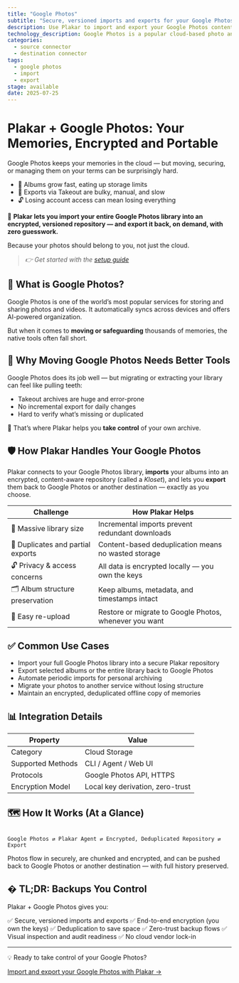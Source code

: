 ```yaml
---
title: "Google Photos"
subtitle: "Secure, versioned imports and exports for your Google Photos library"
description: Use Plakar to import and export your Google Photos content safely. Preserve memories with encryption, deduplication, and full control.
technology_description: Google Photos is a popular cloud-based photo and video storage service, trusted by millions to keep personal and family memories safe and accessible.
categories:
  - source connector
  - destination connector
tags:
  - google photos
  - import
  - export
stage: available
date: 2025-07-25
---
```


# Plakar + Google Photos: Your Memories, Encrypted and Portable

Google Photos keeps your memories in the cloud — but moving, securing, or managing them on your terms can be surprisingly hard.

- 📸 Albums grow fast, eating up storage limits
- 🔄 Exports via Takeout are bulky, manual, and slow
- 🔓 Losing account access can mean losing everything

🔐 **Plakar lets you import your entire Google Photos library into an encrypted, versioned repository — and export it back, on demand, with zero guesswork.**

Because your photos should belong to you, not just the cloud.

> *👉 Get started with the [setup guide](docs/main/integrations/googlephotos/)*

## 🧠 What is Google Photos?

Google Photos is one of the world’s most popular services for storing and sharing photos and videos. It automatically syncs across devices and offers AI-powered organization.

But when it comes to **moving or safeguarding** thousands of memories, the native tools often fall short.

## 🚨 Why Moving Google Photos Needs Better Tools

Google Photos does its job well — but migrating or extracting your library can feel like pulling teeth:

- Takeout archives are huge and error-prone
- No incremental export for daily changes
- Hard to verify what’s missing or duplicated

🎯 That’s where Plakar helps you **take control** of your own archive.

## 🛡️ How Plakar Handles Your Google Photos

Plakar connects to your Google Photos library, **imports** your albums into an encrypted, content-aware repository (called a *Kloset*), and lets you **export** them back to Google Photos or another destination — exactly as you choose.

| **Challenge**                     | **How Plakar Helps**                                           |
|-----------------------------------|----------------------------------------------------------------|
| 📸 Massive library size            | Incremental imports prevent redundant downloads                |
| 🔄 Duplicates and partial exports  | Content-based deduplication means no wasted storage            |
| 🔓 Privacy & access concerns       | All data is encrypted locally — you own the keys               |
| 🗂️ Album structure preservation    | Keep albums, metadata, and timestamps intact                   |
| 🔄 Easy re-upload                  | Restore or migrate to Google Photos, whenever you want         |

## ✅ Common Use Cases

- Import your full Google Photos library into a secure Plakar repository
- Export selected albums or the entire library back to Google Photos
- Automate periodic imports for personal archiving
- Migrate your photos to another service without losing structure
- Maintain an encrypted, deduplicated offline copy of memories

## 📊 Integration Details

| **Property**         | **Value**                           |
|----------------------|-------------------------------------|
| Category             | Cloud Storage                       |
| Supported Methods    | CLI / Agent / Web UI                |
| Protocols            | Google Photos API, HTTPS            |
| Encryption Model     | Local key derivation, zero-trust    |

## 🗺️ How It Works (At a Glance)

```

Google Photos ⇄ Plakar Agent ⇄ Encrypted, Deduplicated Repository ⇄ Export

```

Photos flow in securely, are chunked and encrypted, and can be pushed back to Google Photos or another destination — with full history preserved.

## � TL;DR: Backups You Control

Plakar + Google Photos gives you:

✅ Secure, versioned imports and exports
✅ End-to-end encryption (you own the keys)
✅ Deduplication to save space
✅ Zero-trust backup flows
✅ Visual inspection and audit readiness
✅ No cloud vendor lock-in

---

💡 Ready to take control of your Google Photos?

[Import and export your Google Photos with Plakar →](docs/main/integrations/google-photos/)
